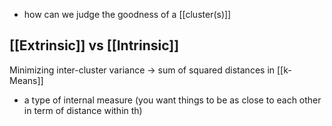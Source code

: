 - how can we judge the goodness of a [[cluster(s)]]
## [[Extrinsic]] vs [[Intrinsic]]
Minimizing inter-cluster variance $\rightarrow$ sum of squared distances in [[k-Means]]
- a type of internal measure (you want things to be as close to each other in term of distance within th)